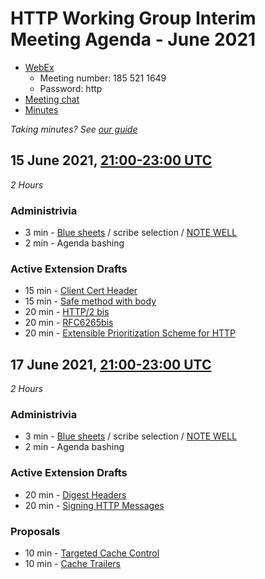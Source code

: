 # HTTP Working Group Interim Meeting Agenda - June 2021

* [WebEx](https://ietf.webex.com/ietf/j.php?MTID=m40f3202010618264e22549cab0363401)
  - Meeting number: 185 521 1649
  - Password: http
* [Meeting chat](xmpp:httpbis@jabber.ietf.org?join)
* [Minutes](https://codimd.ietf.org/notes-httpbis-21-06)

*Taking minutes? See [our guide](https://github.com/httpwg/wiki/wiki/TakingMinutes)*

## 15 June 2021, [21:00-23:00 UTC](https://www.timeanddate.com/worldclock/fixedtime.html?msg=HTTPbis+Interim+Meeting+Session+I%2C+June+2021&iso=20210615T21&p1=1440&ah=2)

_2 Hours_

### Administrivia

*  3 min - [Blue sheets](https://codimd.ietf.org/bluesheet-httpbis-21-06) / scribe selection / [NOTE WELL](https://www.ietf.org/about/note-well/)
*  2 min - Agenda bashing

### Active Extension Drafts

*  15 min - [Client Cert Header]()
*  15 min - [Safe method with body](https://datatracker.ietf.org/doc/html/draft-ietf-httpbis-safe-method-w-body)
*  20 min - [HTTP/2 bis](https://datatracker.ietf.org/doc/html/draft-ietf-httpbis-http2bis)
*  20 min - [RFC6265bis](https://datatracker.ietf.org/doc/html/draft-ietf-httpbis-rfc6265bis)
*  20 min - [Extensible Prioritization Scheme for HTTP](https://datatracker.ietf.org/doc/html/draft-ietf-httpbis-priority)



## 17 June 2021, [21:00-23:00 UTC](https://www.timeanddate.com/worldclock/fixedtime.html?msg=HTTPbis+Interim+Meeting+Session+II%2C+June+2021&iso=20210617T21&p1=1440&ah=2)

_2 Hours_

### Administrivia

*  3 min - [Blue sheets](https://codimd.ietf.org/bluesheet-httpbis-21-06) / scribe selection / [NOTE WELL](https://www.ietf.org/about/note-well/)
*  2 min - Agenda bashing

### Active Extension Drafts

*  20 min - [Digest Headers](https://datatracker.ietf.org/doc/html/draft-ietf-httpbis-digest-headers)
*  20 min - [Signing HTTP Messages](https://datatracker.ietf.org/doc/html/draft-ietf-httpbis-message-signatures)

### Proposals

* 10 min - [Targeted Cache Control](https://datatracker.ietf.org/doc/html/draft-cdn-control-header)
* 10 min - [Cache Trailers](https://datatracker.ietf.org/doc/html/draft-nottingham-cache-trailers)